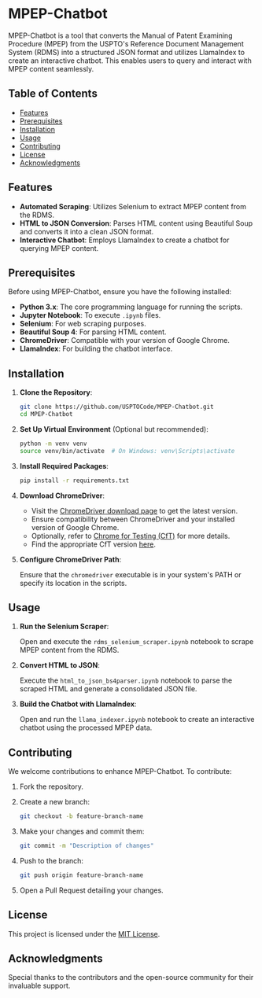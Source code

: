 # MPEP-Chatbot

MPEP-Chatbot is a tool that converts the Manual of Patent Examining Procedure (MPEP) from the USPTO's Reference Document Management System (RDMS) into a structured JSON format and utilizes LlamaIndex to create an interactive chatbot. This enables users to query and interact with MPEP content seamlessly.

## Table of Contents

- [Features](#features)
- [Prerequisites](#prerequisites)
- [Installation](#installation)
- [Usage](#usage)
- [Contributing](#contributing)
- [License](#license)
- [Acknowledgments](#acknowledgments)

## Features

- **Automated Scraping**: Utilizes Selenium to extract MPEP content from the RDMS.
- **HTML to JSON Conversion**: Parses HTML content using Beautiful Soup and converts it into a clean JSON format.
- **Interactive Chatbot**: Employs LlamaIndex to create a chatbot for querying MPEP content.

## Prerequisites

Before using MPEP-Chatbot, ensure you have the following installed:

- **Python 3.x**: The core programming language for running the scripts.
- **Jupyter Notebook**: To execute `.ipynb` files.
- **Selenium**: For web scraping purposes.
- **Beautiful Soup 4**: For parsing HTML content.
- **ChromeDriver**: Compatible with your version of Google Chrome.
- **LlamaIndex**: For building the chatbot interface.

## Installation

1. **Clone the Repository**:

   ```bash
   git clone https://github.com/USPTOCode/MPEP-Chatbot.git
   cd MPEP-Chatbot
   ```

2. **Set Up Virtual Environment** (Optional but recommended):

   ```bash
   python -m venv venv
   source venv/bin/activate  # On Windows: venv\Scripts\activate
   ```

3. **Install Required Packages**:

   ```bash
   pip install -r requirements.txt
   ```

4. **Download ChromeDriver**:

   - Visit the [ChromeDriver download page](https://chromedriver.chromium.org/) to get the latest version.
   - Ensure compatibility between ChromeDriver and your installed version of Google Chrome.
   - Optionally, refer to [Chrome for Testing (CfT)](https://developer.chrome.com/blog/chrome-for-testing) for more details.
   - Find the appropriate CfT version [here](https://github.com/GoogleChromeLabs/chrome-for-testing#json-api-endpoints).

5. **Configure ChromeDriver Path**:

   Ensure that the `chromedriver` executable is in your system's PATH or specify its location in the scripts.

## Usage

1. **Run the Selenium Scraper**:

   Open and execute the `rdms_selenium_scraper.ipynb` notebook to scrape MPEP content from the RDMS.

2. **Convert HTML to JSON**:

   Execute the `html_to_json_bs4parser.ipynb` notebook to parse the scraped HTML and generate a consolidated JSON file.

3. **Build the Chatbot with LlamaIndex**:

   Open and run the `llama_indexer.ipynb` notebook to create an interactive chatbot using the processed MPEP data.

## Contributing

We welcome contributions to enhance MPEP-Chatbot. To contribute:

1. Fork the repository.
2. Create a new branch:

   ```bash
   git checkout -b feature-branch-name
   ```

3. Make your changes and commit them:

   ```bash
   git commit -m "Description of changes"
   ```

4. Push to the branch:

   ```bash
   git push origin feature-branch-name
   ```

5. Open a Pull Request detailing your changes.

## License

This project is licensed under the [MIT License](LICENSE).

## Acknowledgments

Special thanks to the contributors and the open-source community for their invaluable support.
